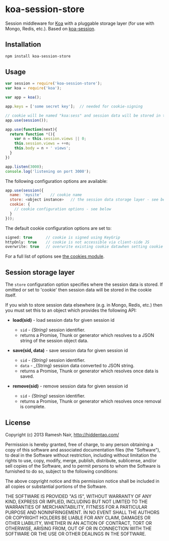 # koa-session-store

Session middleware for [Koa](https://github.com/koajs/koa) with a pluggable storage layer (for use with Mongo, Redis, etc.).
Based on [koa-session](https://github.com/koajs/session).

## Installation

```bash
npm install koa-session-store
```

## Usage

```js
var session = require('koa-session-store');
var koa = require('koa');

var app = koa();

app.keys = ['some secret key'];  // needed for cookie-signing

// cookie will be named "koa:sess" and session data will be stored in the cookie itself
app.use(session());

app.use(function(next){
  return function *(){
    var n = this.session.views || 0;
    this.session.views = ++n;
    this.body = n + ' views';
  }
})

app.listen(3000);
console.log('listening on port 3000');
```

The following configuration options are available:

```js
app.use(session({
  name: 'mysite'    // cookie name
  store: <object instance>   // the session data storage layer - see below
  cookie: {
    // cookie configuration options - see below
  }
}));
```

The default cookie configuration options are set to:

```js
signed: true      // cookie is signed using KeyGrip
httpOnly: true    // cookie is not accessible via client-side JS
overwrite: true   // overwrite existing cookie datawhen setting cookie
```

For a full list of options see [the cookies module](https://github.com/jed/cookies#cookiesset-name--value---options--).

## Session storage layer

The `store` configuration option specifies where the session data is stored. If omitted or set to 'cookie' then
session data will be stored in the cookie itself.

If you wish to store session data elsewhere (e.g. in Mongo, Redis, etc.) then you must set this to an object which
provides the following API:

 * **load(sid)** - load session data for given session id
   * `sid` - _{String}_ session identifier.
   * returns a Promise, Thunk or generator which resolves to a JSON string of the session object data.

 * **save(sid, data)** - save session data for given session id
   * `sid` - _{String}_ session identifier.
   * `data` - _{String} session data converted to JSON string.
   * returns a Promise, Thunk or generator which resolves once data is saved.

 * **remove(sid)** - remove session data for given session id
   * `sid` - _{String}_ session identifier.
   * returns a Promise, Thunk or generator which resolves once removal is complete.



## License

Copyright (c) 2013 Ramesh Nair, http://hiddentao.com/

Permission is hereby granted, free of charge, to any person obtaining a copy
of this software and associated documentation files (the "Software"), to deal
in the Software without restriction, including without limitation the rights
to use, copy, modify, merge, publish, distribute, sublicense, and/or sell
copies of the Software, and to permit persons to whom the Software is
furnished to do so, subject to the following conditions:

The above copyright notice and this permission notice shall be included in
all copies or substantial portions of the Software.

THE SOFTWARE IS PROVIDED "AS IS", WITHOUT WARRANTY OF ANY KIND, EXPRESS OR
IMPLIED, INCLUDING BUT NOT LIMITED TO THE WARRANTIES OF MERCHANTABILITY,
FITNESS FOR A PARTICULAR PURPOSE AND NONINFRINGEMENT. IN NO EVENT SHALL THE
AUTHORS OR COPYRIGHT HOLDERS BE LIABLE FOR ANY CLAIM, DAMAGES OR OTHER
LIABILITY, WHETHER IN AN ACTION OF CONTRACT, TORT OR OTHERWISE, ARISING FROM,
OUT OF OR IN CONNECTION WITH THE SOFTWARE OR THE USE OR OTHER DEALINGS IN
THE SOFTWARE.